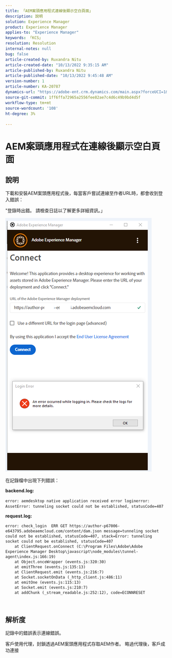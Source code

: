 ```yaml
---
title: 「AEM案頭應用程式連線後顯示空白頁面」
description: 說明
solution: Experience Manager
product: Experience Manager
applies-to: "Experience Manager"
keywords: 「KCS」
resolution: Resolution
internal-notes: null
bug: false
article-created-by: Ruxandra Nitu
article-created-date: "10/13/2022 9:35:15 AM"
article-published-by: Ruxandra Nitu
article-published-date: "10/13/2022 9:45:48 AM"
version-number: 1
article-number: KA-20787
dynamics-url: "https://adobe-ent.crm.dynamics.com/main.aspx?forceUCI=1&pagetype=entityrecord&etn=knowledgearticle&id=86116b54-da4a-ed11-bba2-0022480866ad"
source-git-commit: 1ff6ffa72965a2556fee82ae7c4d6c49b9bd4d5f
workflow-type: tm+mt
source-wordcount: '108'
ht-degree: 3%

---
```


# AEM案頭應用程式在連線後顯示空白頁面

## 說明


下載和安裝AEM案頭應用程式後，每當客戶嘗試連線至作者URL時，都會收到登入錯誤：

&quot;登錄時出錯。 請檢查日誌以了解更多詳細資訊。」

![](assets/___9af7dcc5-db4a-ed11-bba2-0022480866ad___.png)

在記錄檔中出現下列錯誤：

<b>backend.log:</b>

`error: aemdesktop native application received error loginerror: AssetError: tunneling socket could not be established, statusCode=407`

<b>request.log:</b>




```
error: check_login  ERR GET https://author-p67006-e643795.adobeaemcloud.com/content/dam.json message=tunneling socket could not be established, statusCode=407, stack=Error: tunneling socket could not be established, statusCode=407
    at ClientRequest.onConnect (C:\Program Files\Adobe\Adobe Experience Manager Desktop\javascript\node_modules\tunnel-agent\index.js:166:19)
    at Object.onceWrapper (events.js:320:30)
    at emitThree (events.js:135:13)
    at ClientRequest.emit (events.js:216:7)
    at Socket.socketOnData (_http_client.js:486:11)
    at emitOne (events.js:115:13)
    at Socket.emit (events.js:210:7)
    at addChunk (_stream_readable.js:252:12), code=ECONNRESET
```


<br>

## 解析度


記錄中的錯誤表示連線錯誤。

客戶使用代理，封鎖透過AEM案頭應用程式存取AEM作者。 略過代理後，客戶成功連接
